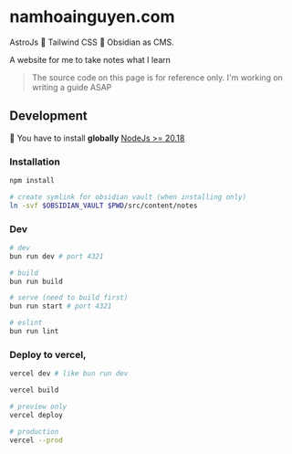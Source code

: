 # namhoainguyen.com

AstroJs 🤝 Tailwind CSS 🤝 Obsidian as CMS.

A website for me to take notes what I learn

> The source code on this page is for reference only.  I'm working on writing a guide ASAP

## Development

🚨 You have to install **globally** [NodeJs >= 20.18](https://nodejs.org/)

### Installation

```bash
npm install

# create symlink for obsidian vault (when installing only)
ln -svf $OBSIDIAN_VAULT $PWD/src/content/notes
```

### Dev
```bash
# dev
bun run dev # port 4321

# build
bun run build

# serve (need to build first)
bun run start # port 4321

# eslint
bun run lint
```

### Deploy to vercel,

```bash
vercel dev # like bun run dev

vercel build

# preview only
vercel deploy

# production
vercel --prod
```